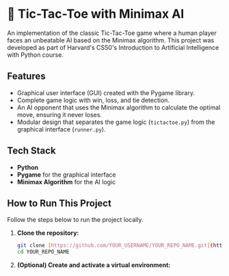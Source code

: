 # 🤖 Tic-Tac-Toe with Minimax AI

An implementation of the classic Tic-Tac-Toe game where a human player faces an unbeatable AI based on the Minimax algorithm. This project was developed as part of Harvard's CS50's Introduction to Artificial Intelligence with Python course.

## Features

- Graphical user interface (GUI) created with the Pygame library.
- Complete game logic with win, loss, and tie detection.
- An AI opponent that uses the Minimax algorithm to calculate the optimal move, ensuring it never loses.
- Modular design that separates the game logic (`tictactoe.py`) from the graphical interface (`runner.py`).

## Tech Stack

- **Python**
- **Pygame** for the graphical interface
- **Minimax Algorithm** for the AI logic

## How to Run This Project

Follow the steps below to run the project locally.

1.  **Clone the repository:**
    ```bash
    git clone [https://github.com/YOUR_USERNAME/YOUR_REPO_NAME.git](https://github.com/veetgt/Tictactoe-with-AI.git)
    cd YOUR_REPO_NAME
    ```
2.  **(Optional) Create and activate a virtual environment:**
    ```bash
